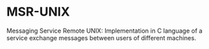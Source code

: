 # MSR-UNIX
Messaging Service Remote UNIX: Implementation in C language of a service exchange messages between users of different machines.
